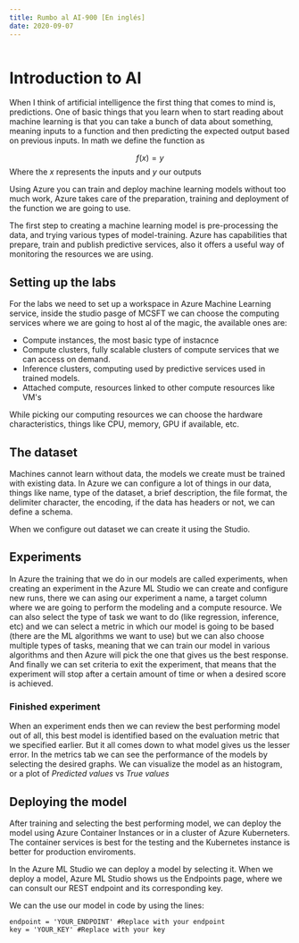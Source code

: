 ```yaml
---
title: Rumbo al AI-900 [En inglés]
date: 2020-09-07
---
```

```toc
```
# Introduction to AI

When I think of artificial intelligence the first thing that comes to mind is, predictions. One of basic things that you learn when to start reading about machine learning is that you can take a bunch of data about something, meaning inputs to a function and then predicting the expected output based on previous inputs. In math we define the function as 

$$
f(x)=y
$$
Where the *x* represents the inputs and *y* our outputs


Using Azure you can train and deploy machine learning models without too much work, Azure takes care of the preparation, training and deployment of the function we are going to use.

The first step to creating a machine learning model is pre-processing the data, and trying various types of model-training. Azure has capabilities that prepare, train and publish predictive services, also it offers a useful way of monitoring the resources we are using.

## Setting up the labs

For the labs we need to set up a workspace in Azure Machine Learning service, inside the studio pasge of MCSFT we can choose the computing services where we are going to host al of the magic, the available ones are:
- Compute instances, the most basic type of instacnce
- Compute clusters, fully scalable clusters of compute services that we can access on demand.
- Inference clusters, computing used by predictive services used in trained models.
- Attached compute, resources linked to other compute resources like VM's

While picking our computing resources we can choose the hardware characteristics, things like CPU, memory, GPU if available, etc.

## The dataset
Machines cannot learn without data, the models we create must be trained with existing data. In Azure we can configure a lot of things in our data, things like name, type of the dataset, a brief description, the file format, the delimiter character, the encoding, if the data has headers or not, we can define a schema.

When we configure out dataset we can create it using the Studio.

## Experiments

In Azure the training that we do in our models are called experiments, when creating an experiment in the Azure ML Studio we can create and configure new runs, there we can asing our experiment a name, a target column where we are going to perform the modeling and a compute resource. We can also select the type of task we want to do (like regression, inference, etc) and we can select a metric in which our model is going to be based (there are the ML algorithms we want to use) but we can also choose multiple types of tasks, meaning that we can train our model in various algorithms and then Azure will pick the one that gives us the best response. And finally we can set criteria to exit the experiment, that means that the experiment will stop after a certain amount of time or when a desired score is achieved.

### Finished experiment

When an experiment ends then we can review the best performing model out of all, this best model is identified based on the evaluation metric that we specified earlier. But it all comes down to what model gives us the lesser error. In the metrics tab we can see the performance of the models by selecting the desired graphs. We can visualize the model as an histogram, or a plot of *Predicted values* vs *True values* 

## Deploying the model 

After training and selecting the best performing model, we can deploy the model using Azure Container Instances or in a cluster of Azure Kuberneters. The container services is best for the testing and the Kubernetes instance is better for production enviroments. 

In the Azure ML Studio we can deploy a model by selecting it. When we deploy a model, Azure ML Studio shows us the Endpoints page, where we can consult our REST endpoint and its corresponding key.

We can the use our model in code by using the lines:
        
    endpoint = 'YOUR_ENDPOINT' #Replace with your endpoint
    key = 'YOUR_KEY' #Replace with your key

